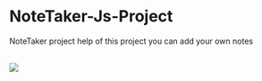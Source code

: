 # NoteTaker-Js-Project

NoteTaker project help of this project you can add your own notes <br><br>
<p>
  <img src="https://external-content.duckduckgo.com/iu/?u=https%3A%2F%2Ftse2.mm.bing.net%2Fth%3Fid%3DOIP.bxEkHw1xewxOFjmGunb-CwHaCx%26pid%3DApi&f=1">
</p>
